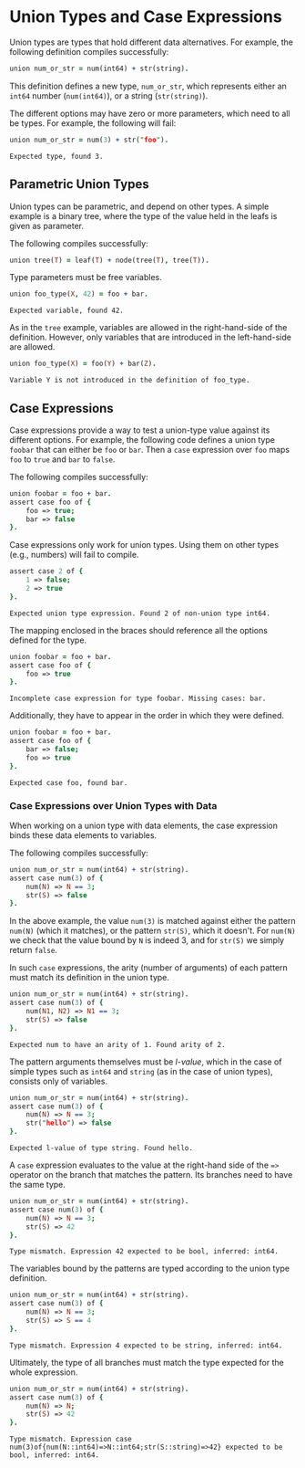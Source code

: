 # Union Types and Case Expressions

Union types are types that hold different data alternatives. For example, the following definition compiles successfully:

```prolog
union num_or_str = num(int64) + str(string).
```

This definition defines a new type, `num_or_str`, which represents either an `int64` number (`num(int64)`), or a string (`str(string)`).

The different options may have zero or more parameters, which need to all be types. For example, the following will fail:

```prolog
union num_or_str = num(3) + str("foo").
```

```error
Expected type, found 3.
```

## Parametric Union Types

Union types can be parametric, and depend on other types. A simple example is a binary tree, where the type of the value held in the leafs is given as parameter.

The following compiles successfully:

```prolog
union tree(T) = leaf(T) + node(tree(T), tree(T)).
```

Type parameters must be free variables.

```prolog
union foo_type(X, 42) = foo + bar.
```

```error
Expected variable, found 42.
```

As in the `tree` example, variables are allowed in the right-hand-side of the definition. However, only variables that are introduced in the left-hand-side are allowed.

```prolog
union foo_type(X) = foo(Y) + bar(Z).
```

```error
Variable Y is not introduced in the definition of foo_type.
```

## Case Expressions

Case expressions provide a way to test a union-type value against its different options. For example, the following code defines a union type `foobar` that can either be `foo` or `bar`. Then a `case` expression over `foo` maps `foo` to `true` and `bar` to `false`.

The following compiles successfully:

```prolog
union foobar = foo + bar.
assert case foo of {
    foo => true;
    bar => false
}.
```

Case expressions only work for union types. Using them on other types (e.g., numbers) will fail to compile.

```prolog
assert case 2 of {
    1 => false;
    2 => true
}.
```

```error
Expected union type expression. Found 2 of non-union type int64.
```

The mapping enclosed in the braces should reference all the options defined for the type.

```prolog
union foobar = foo + bar.
assert case foo of {
    foo => true
}.
```

```error
Incomplete case expression for type foobar. Missing cases: bar.
```

Additionally, they have to appear in the order in which they were defined.

```prolog
union foobar = foo + bar.
assert case foo of {
    bar => false;
    foo => true
}.
```

```error
Expected case foo, found bar.
```

### Case Expressions over Union Types with Data

When working on a union type with data elements, the case expression binds these data elements to variables.

The following compiles successfully:

```prolog
union num_or_str = num(int64) + str(string).
assert case num(3) of {
    num(N) => N == 3;
    str(S) => false
}.
```

In the above example, the value `num(3)` is matched against either the pattern `num(N)` (which it matches), or the pattern `str(S)`, which it doesn't. For `num(N)` we check that the value bound by `N` is indeed 3, and for `str(S)` we simply return `false`.

In such `case` expressions, the arity (number of arguments) of each pattern must match its definition in the union type.

```prolog
union num_or_str = num(int64) + str(string).
assert case num(3) of {
    num(N1, N2) => N1 == 3;
    str(S) => false
}.
```

```error
Expected num to have an arity of 1. Found arity of 2.
```

The pattern arguments themselves must be _l-value_, which in the case of simple types such as `int64` and `string` (as in the case of union types), consists only of variables.

```prolog
union num_or_str = num(int64) + str(string).
assert case num(3) of {
    num(N) => N == 3;
    str("hello") => false
}.
```

```error
Expected l-value of type string. Found hello.
```

A `case` expression evaluates to the value at the right-hand side of the `=>` operator on the branch that matches the pattern. Its branches need to have the same type.

```prolog
union num_or_str = num(int64) + str(string).
assert case num(3) of {
    num(N) => N == 3;
    str(S) => 42
}.
```

```error
Type mismatch. Expression 42 expected to be bool, inferred: int64.
```

The variables bound by the patterns are typed according to the union type definition.

```prolog
union num_or_str = num(int64) + str(string).
assert case num(3) of {
    num(N) => N == 3;
    str(S) => S == 4
}.
```

```error
Type mismatch. Expression 4 expected to be string, inferred: int64.
```

Ultimately, the type of all branches must match the type expected for the whole expression.

```prolog
union num_or_str = num(int64) + str(string).
assert case num(3) of {
    num(N) => N;
    str(S) => 42
}.
```

```error
Type mismatch. Expression case num(3)of{num(N::int64)=>N::int64;str(S::string)=>42} expected to be bool, inferred: int64.
```

